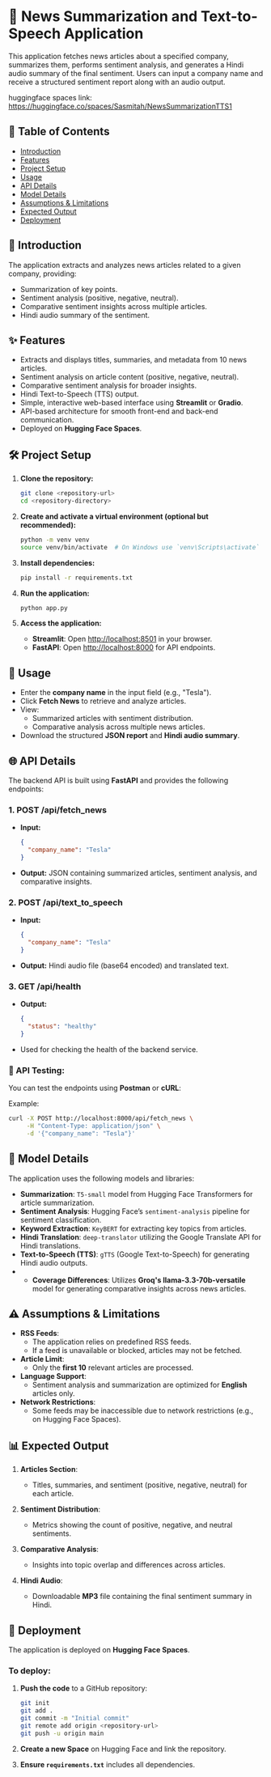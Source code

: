 
# 📰 News Summarization and Text-to-Speech Application

This application fetches news articles about a specified company, summarizes them, performs sentiment analysis, and generates a Hindi audio summary of the final sentiment. Users can input a company name and receive a structured sentiment report along with an audio output.

huggingface spaces link: https://huggingface.co/spaces/Sasmitah/NewsSummarizationTTS1

## 📑 Table of Contents
- [Introduction](#-introduction)
- [Features](#-features)
- [Project Setup](#-project-setup)
- [Usage](#-usage)
- [API Details](#-api-details)
- [Model Details](#-model-details)
- [Assumptions & Limitations](#-assumptions--limitations)
- [Expected Output](#-expected-output)
- [Deployment](#-deployment)


## 📖 Introduction

The application extracts and analyzes news articles related to a given company, providing:

- Summarization of key points.
- Sentiment analysis (positive, negative, neutral).
- Comparative sentiment insights across multiple articles.
- Hindi audio summary of the sentiment.

## ✨ Features

- Extracts and displays titles, summaries, and metadata from 10 news articles.
- Sentiment analysis on article content (positive, negative, neutral).
- Comparative sentiment analysis for broader insights.
- Hindi Text-to-Speech (TTS) output.
- Simple, interactive web-based interface using **Streamlit** or **Gradio**.
- API-based architecture for smooth front-end and back-end communication.
- Deployed on **Hugging Face Spaces**.

## 🛠️ Project Setup

1. **Clone the repository:**
   ```bash
   git clone <repository-url>
   cd <repository-directory>
   ```

2. **Create and activate a virtual environment (optional but recommended):**
   ```bash
   python -m venv venv
   source venv/bin/activate  # On Windows use `venv\Scripts\activate`
   ```

3. **Install dependencies:**
   ```bash
   pip install -r requirements.txt
   ```

4. **Run the application:**
   ```bash
   python app.py
   ```

5. **Access the application:**
   - **Streamlit**: Open [http://localhost:8501](http://localhost:8501) in your browser.
   - **FastAPI**: Open [http://localhost:8000](http://localhost:8000) for API endpoints.

## 🚀 Usage

- Enter the **company name** in the input field (e.g., "Tesla").
- Click **Fetch News** to retrieve and analyze articles.
- View:
  - Summarized articles with sentiment distribution.
  - Comparative analysis across multiple news articles.
- Download the structured **JSON report** and **Hindi audio summary**.

## 🌐 API Details

The backend API is built using **FastAPI** and provides the following endpoints:

### 1. **POST /api/fetch_news**
- **Input:**
  ```json
  {
    "company_name": "Tesla"
  }
  ```
- **Output:** JSON containing summarized articles, sentiment analysis, and comparative insights.
  
### 2. **POST /api/text_to_speech**
- **Input:**
  ```json
  {
    "company_name": "Tesla"
  }
  ```
- **Output:** Hindi audio file (base64 encoded) and translated text.

### 3. **GET /api/health**
- **Output:**
  ```json
  {
    "status": "healthy"
  }
  ```
- Used for checking the health of the backend service.

### 🧪 API Testing:
You can test the endpoints using **Postman** or **cURL**:

Example:
```bash
curl -X POST http://localhost:8000/api/fetch_news \
     -H "Content-Type: application/json" \
     -d '{"company_name": "Tesla"}'
```

## 🤖 Model Details

The application uses the following models and libraries:

- **Summarization**: `T5-small` model from Hugging Face Transformers for article summarization.
- **Sentiment Analysis**: Hugging Face’s `sentiment-analysis` pipeline for sentiment classification.
- **Keyword Extraction**: `KeyBERT` for extracting key topics from articles.
- **Hindi Translation**: `deep-translator` utilizing the Google Translate API for Hindi translations.
- **Text-to-Speech (TTS)**: `gTTS` (Google Text-to-Speech) for generating Hindi audio outputs.
- - **Coverage Differences**: Utilizes **Groq's llama-3.3-70b-versatile** model for generating comparative insights across news articles.

## ⚠️ Assumptions & Limitations

- **RSS Feeds**:
  - The application relies on predefined RSS feeds.
  - If a feed is unavailable or blocked, articles may not be fetched.
- **Article Limit**:
  - Only the **first 10** relevant articles are processed.
- **Language Support**:
  - Sentiment analysis and summarization are optimized for **English** articles only.
- **Network Restrictions**:
  - Some feeds may be inaccessible due to network restrictions (e.g., on Hugging Face Spaces).

## 📊 Expected Output

1. **Articles Section**:
   - Titles, summaries, and sentiment (positive, negative, neutral) for each article.

2. **Sentiment Distribution**:
   - Metrics showing the count of positive, negative, and neutral sentiments.

3. **Comparative Analysis**:
   - Insights into topic overlap and differences across articles.

4. **Hindi Audio**:
   - Downloadable **MP3** file containing the final sentiment summary in Hindi.


## 🚀 Deployment

The application is deployed on **Hugging Face Spaces**.

### To deploy:

1. **Push the code** to a GitHub repository:
   ```bash
   git init
   git add .
   git commit -m "Initial commit"
   git remote add origin <repository-url>
   git push -u origin main
   ```

2. **Create a new Space** on Hugging Face and link the repository.


3. **Ensure `requirements.txt`** includes all dependencies.



